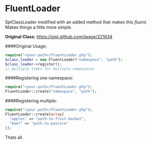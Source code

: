 FluentLoader
============

SplClassLoader modified with an added method that makes this _fluent_. Makes things a little more simple.  

**Original Class:** https://gist.github.com/jwage/221634  

####Original Usage:
```php
require("<your-path>/FluentLoader.php");
$class_loader = new FluentLoader("namespace", "path");
$class_loader->register();
// multiple times for multiple namespaces
```

####Registering one namespace:
```php
require("<your-path>/FluentLoader.php");
FluentLoader::create("namespace", "path");
```

####Registering multiple:
```php
require("<your-path>/FluentLoader.php");
FluentLoader::create(array(
  "apples" => "path-to-fruit-basket",
  "beef" => "path-to-pasture"
));
```

Thats all.
